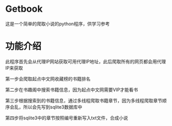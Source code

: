 # Getbook
这是一个简单的爬取小说的python程序，供学习参考

# 功能介绍
此程序首先会从代理IP网站获取可用代理IP地址，此后爬取所有的网页都会用代理IP来获取

第一步会爬取起点中文网收藏榜的书籍排名

第二步在书趣阁中搜索书籍信息，因为起点中文网需要VIP才能看书

第三步根据搜索到的书籍信息，通过多线程爬取书籍章节，因为多线程爬取章节顺序会乱，所以会先写到sqlite3数据库中

第四步将sqlite3中的章节按照编号重新写入txt文件，合成小说

